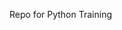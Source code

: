 Repo for Python Training

<!---
zz9kpmg/zz9kpmg is a ✨ special ✨ repository because its `README.md` (this file) appears on your GitHub profile.
You can click the Preview link to take a look at your changes.
--->
